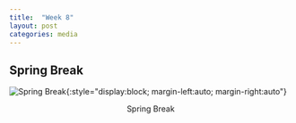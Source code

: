 ```yaml
---
title:  "Week 8"
layout: post
categories: media
---
```


## Spring Break

 ![Spring Break](https://media.wgrz.com/assets/WGRZ/images/d4ef8593-399f-46b5-8da5-27385f968efc/d4ef8593-399f-46b5-8da5-27385f968efc_1140x641.jpg){:style="display:block; margin-left:auto; margin-right:auto"}

<p style="text-align: center;">Spring Break</p>


